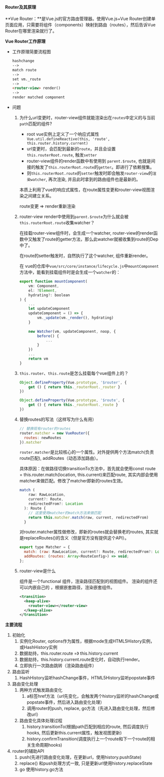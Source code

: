 #### Router及其原理

**Vue Router：**是Vue.js的官方路由管理器。使用Vue.js+Vue Router创建单页面应用，只需要将组件（components）映射到路由（routes），然后告诉Vue Router在哪里渲染就行了。

**Vue Router工作原理**

- 工作原理简要流程图

  ```markdown
  hashchange
  -->
  match route
  -->
  set vm._route
  -->
  <router-view> render()
  -->
  render matched component
  ```

- 问题

  1. 为什么url变更时，router-view组件就能渲染出在`routes`中定义的与当前`path`匹配的组件?

     - root vue实例上定义了一个响应式属性` Vue.util.defineReactive(this, 'route', this.router.history.current)`
     - url变更时，会匹配到最新的`route`，并且会设置 `this.routerRoot.route`, 触发`setter`
     - router-view组件的render函数中有使用到 `parent.$route`, 也就是间接的触发了`this.routerRoot.route`的`getter`。即进行了依赖搜集。
     - 则`this.routerRoot.route`的`setter`触发时即会触发`router-view`的`渲染watcher`, 再次渲染, 并且此时拿到的路由组件也是最新的。

     本质上利用了vue的响应式属性，在route属性变更和router-view视图渲染之间建立关系。

     route变更 => render重新渲染

  2. router-view render中使用到`parent.$route`为什么就会被`this.routerRoot.route`收集watcher？

     在挂载router-view组件时，会生成一个watcher, router-view的render函数中又触发了route的getter方法，那么此watcher就被收集到route的Dep中了。

     在route的setter触发时，自然执行了这个watcher, 组件重新render。

     在 vue的仓库中`vue/src/core/instance/lifecycle.js`中`mountComponent`方法中，能看到挂载组件时是会生成一个`watcher`的：

     ```javascript
     export function mountComponent(
         vm: Component,
         el: ?Element,
         hydrating?: boolean
     ) {
         ...
         let updateComponent 
         updateComponent = () => {
             vm._update(vm._render(), hydrating)
         }
         
         new Watcher(vm, updateComponent, noop, {
             before() {
                 ...
             }
         })
         ...
         return vm
     }
     ```

  3. `this.router`、`this.route`是怎么挂载每个vue组件上的？

     ```javascript
     Object.defineProperty(Vue.prototype, '$router', {
         get () { return this._routerRoot._router }
     })
     
     Object.defineProperty(Vue.prototype, '$route', {
         get () { return this._routerRoot._route }
     })
     ```

  4. 替换routes的写法（这样写为什么有用）

     ```javascript
     // 替换现有router的routes
     router.matcher = new VueRouter({
       routes: newRoutes
     }).matcher
     ```

     `router.matcher`是比较核心的一个属性。对外提供两个方法match(负责route匹配), addRoutes（动态添加路由）。

     具体原因：在做路径切换transitionTo方法中，首先就会使用const route = this.router.match(location, this.current)来匹配route, 其实内部会使用matcher来做匹配。修改了matcher即新的routes生效。

     ```javascript
     match (
         raw: RawLocation,
         current?: Route,
         redirectedFrom?: Location
       ): Route {
         // 这里使用matcher的match方法来做匹配
         return this.matcher.match(raw, current, redirectedFrom)
       }
     ```

     对router.matcher属性做修改，即新的routes就会替换老的routes, 其实就是replaceRoutes()的含义（但是官方没有提供这个API）。

     ```javascript
     export type Matcher = {
       match: (raw: RawLocation, current?: Route, redirectedFrom?: Location) => Route;
       addRoutes: (routes: Array<RouteConfig>) => void;
     };
     ```

     

  5. router-view是什么

     <router-view> 组件是一个functional 组件，渲染路径匹配到的视图组件。<router-view> 渲染的组件还可以内嵌自己的 <router-view>，根据嵌套路径，渲染嵌套组件。

     ```xml
     <transition>
       <keep-alive>
         <router-view></router-view>
       </keep-alive>
     </transition>
     ```

**主要流程**

1. 初始化
   1. 实例化Router, options作为属性，根据mode生成HTML5History实例，或HashHistory实例
   2. 数据劫持，this.router.route =》 this.history.current
   3. 数据劫持，this.history.current.route变化时，自动执行render。
   4. 立即执行一次路由跳转（渲染路由组件）
2. 路由监听
   1. HashHistory监听hashChange事件，HTML5History监听popstate事件
3. 路由变化处理
   1. 两种方式触发路由变化
      1. a标签href方法（url先变化，会触发两个history监听的hashChange或popstate事件，然后进入路由变化处理）
      2. 调用router的push, replace, go方法（先进入路由变化处理，然后修改url）
   2. 路由变化具体处理过程
      1. history.transitionTo(根据path匹配到相应的route, 然后调度执行hooks, 然后更新this.current属性，触发视图更新)
      2. history.confirmTransition(调度执行上一个route和下一个route的相关生命周期hooks)
4. router的辅助API
   1. push(先进行路由变化处理，在更新url，使用history.pushState)
   2. replace() 和push处理方式一致, 只是更新url使用history.replaceState
   3. go 使用history.go方法




